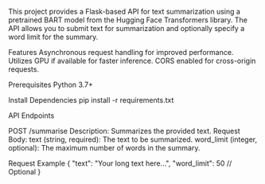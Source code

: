 This project provides a Flask-based API for text summarization using a pretrained BART model from the Hugging Face Transformers library. The API allows you to submit text for summarization and optionally specify a word limit for the summary.

Features
Asynchronous request handling for improved performance.
Utilizes GPU if available for faster inference.
CORS enabled for cross-origin requests.

Prerequisites
Python 3.7+

Install Dependencies
pip install -r requirements.txt

API Endpoints

POST /summarise
Description: Summarizes the provided text.
Request Body:
text (string, required): The text to be summarized.
word_limit (integer, optional): The maximum number of words in the summary.

Request Example
{
    "text": "Your long text here...",
    "word_limit": 50  // Optional
}


